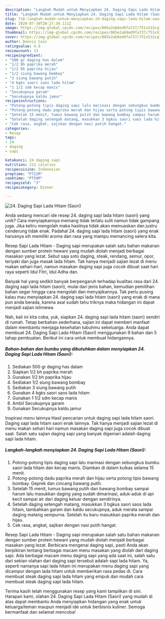 ```yaml
---
description: "Langkah Mudah untuk Menyiapkan 24. Daging Sapi Lada Hitam (Saori) yang Menggugah Selera"
title: "Langkah Mudah untuk Menyiapkan 24. Daging Sapi Lada Hitam (Saori) yang Menggugah Selera"
slug: 718-langkah-mudah-untuk-menyiapkan-24-daging-sapi-lada-hitam-saori-yang-menggugah-selera
date: 2020-07-30T20:27:34.111Z
image: https://img-global.cpcdn.com/recipes/085e2ab8ed9fa737/751x532cq70/24-daging-sapi-lada-hitam-saori-foto-resep-utama.jpg
thumbnail: https://img-global.cpcdn.com/recipes/085e2ab8ed9fa737/751x532cq70/24-daging-sapi-lada-hitam-saori-foto-resep-utama.jpg
cover: https://img-global.cpcdn.com/recipes/085e2ab8ed9fa737/751x532cq70/24-daging-sapi-lada-hitam-saori-foto-resep-utama.jpg
author: Dennis Cain
ratingvalue: 4.9
reviewcount: 13
recipeingredient:
- "500 gr daging has dalam"
- "1/2 bh paprika merah"
- "1/2 bh paprika hijau"
- "1/2 siung bawang bombay"
- "3 siung bawang putih"
- "4 bgks saori saos lada hitam"
- "1 1/2 sdm kecap manis"
- "Secukupnya garam"
- "Secukupnya kaldu jamur"
recipeinstructions:
- "Potong-potong tipis daging sapi lalu marinasi dengan sebungkus bumbu saori lada hitam dan kecap manis. Diamkan di dalam kulkas selama 15 menit."
- "Potong-potong dadu paprika merah dan hijau serta potong tipis bawang bombay. Geprek dan cincang bawang putih."
- "Setelah 15 menit, tumus bawang putih dan bawang bombay sampai harum lalu masukkan daging yang sudah dimarinasi, aduk-aduk di api kecil sampai air dari daging keluar dengan sendirinya."
- "Setelah daging setengah matang, masukkan 3 bgkus saori saos lada hitam, tambahkan garam dan kaldu secukupnya, aduk merata sampai daging matang sempurna. Setelah itu baru masukkan paprika merah dan hijau."
- "Cek rasa, angkat, sajikan dengan nasi putih hangat."
categories:
- Resep
tags:
- 24
- daging
- sapi

katakunci: 24 daging sapi 
nutrition: 213 calories
recipecuisine: Indonesian
preptime: "PT22M"
cooktime: "PT59M"
recipeyield: "3"
recipecategory: Dinner

---
```



![24. Daging Sapi Lada Hitam (Saori)](https://img-global.cpcdn.com/recipes/085e2ab8ed9fa737/751x532cq70/24-daging-sapi-lada-hitam-saori-foto-resep-utama.jpg)

Anda sedang mencari ide resep 24. daging sapi lada hitam (saori) yang unik? Cara menyiapkannya memang tidak terlalu sulit namun tidak gampang juga. Jika keliru mengolah maka hasilnya tidak akan memuaskan dan justru cenderung tidak enak. Padahal 24. daging sapi lada hitam (saori) yang enak harusnya sih memiliki aroma dan rasa yang mampu memancing selera kita.

Resep Sapi Lada Hitam - Daging sapi merupakan salah satu bahan makanan dengan sumber protein hewani yang mudah diolah menjadi berbagai masakan yang lezat. Sebut saja soto daging, steak, rendang, semur, opor, teriyaki dan juga masak lada hitam. Tak hanya menjadi sajian lezat di menu makan sehari-hari, namun masakan daging sapi juga cocok dibuat saat hari raya seperti Idul Fitri, Idul Adha dan.

Banyak hal yang sedikit banyak berpengaruh terhadap kualitas rasa dari 24. daging sapi lada hitam (saori), mulai dari jenis bahan, kemudian pemilihan bahan segar hingga cara mengolah dan menyajikannya. Tak perlu pusing kalau mau menyiapkan 24. daging sapi lada hitam (saori) yang enak di mana pun anda berada, karena asal sudah tahu triknya maka hidangan ini dapat menjadi sajian istimewa.


Nah, kali ini kita coba, yuk, siapkan 24. daging sapi lada hitam (saori) sendiri di rumah. Tetap berbahan sederhana, sajian ini dapat memberi manfaat dalam membantu menjaga kesehatan tubuhmu sekeluarga. Anda dapat membuat 24. Daging Sapi Lada Hitam (Saori) menggunakan 9 bahan dan 5 tahap pembuatan. Berikut ini cara untuk membuat hidangannya.

<!--inarticleads1-->

##### Bahan-bahan dan bumbu yang dibutuhkan dalam menyiapkan 24. Daging Sapi Lada Hitam (Saori):

1. Sediakan 500 gr daging has dalam
1. Siapkan 1/2 bh paprika merah
1. Gunakan 1/2 bh paprika hijau
1. Sediakan 1/2 siung bawang bombay
1. Sediakan 3 siung bawang putih
1. Gunakan 4 bgks saori saos lada hitam
1. Gunakan 1 1/2 sdm kecap manis
1. Ambil Secukupnya garam
1. Gunakan Secukupnya kaldu jamur


Inspirasi menu lainnya Hasil pencarian untuk daging sapi lada hitam saori. Daging sapi lada hitam saori enak lainnya. Tak hanya menjadi sajian lezat di menu makan sehari hari namun masakan daging sapi juga cocok dibuat saat. Salah satu sajian daging sapi yang banyak digemari adalah daging sapi lada hitam. 

<!--inarticleads2-->

##### Langkah-langkah menyiapkan 24. Daging Sapi Lada Hitam (Saori):

1. Potong-potong tipis daging sapi lalu marinasi dengan sebungkus bumbu saori lada hitam dan kecap manis. Diamkan di dalam kulkas selama 15 menit.
1. Potong-potong dadu paprika merah dan hijau serta potong tipis bawang bombay. Geprek dan cincang bawang putih.
1. Setelah 15 menit, tumus bawang putih dan bawang bombay sampai harum lalu masukkan daging yang sudah dimarinasi, aduk-aduk di api kecil sampai air dari daging keluar dengan sendirinya.
1. Setelah daging setengah matang, masukkan 3 bgkus saori saos lada hitam, tambahkan garam dan kaldu secukupnya, aduk merata sampai daging matang sempurna. Setelah itu baru masukkan paprika merah dan hijau.
1. Cek rasa, angkat, sajikan dengan nasi putih hangat.


Resep Sapi Lada Hitam - Daging sapi merupakan salah satu bahan makanan dengan sumber protein hewani yang mudah diolah menjadi berbagai masakan yang lezat. Berbicara mengenai daging sapi, pasti Anda akan berpikiran tentang berbagai macam menu masakan yang diolah dari daging sapi. Ada berbagai macam menu daging sapi yang ada saat ini, salah satu dari sekian olahan dari daging sapi tersebut adalah sapi lada hitam. Ya, seperti namanya sapi lada hitam ini merupakan menu daging sapi yang dicampur dengan lada hitam untuk memberikan rasa pedas di. Cara membuat steak daging sapi lada hitam yang empuk dan mudah cara membuat steak daging sapi lada hitam. 

Terima kasih telah menggunakan resep yang kami tampilkan di sini. Harapan kami, olahan 24. Daging Sapi Lada Hitam (Saori) yang mudah di atas dapat membantu Anda menyiapkan hidangan yang enak untuk keluarga/teman maupun menjadi ide untuk berbisnis kuliner. Semoga bermanfaat dan selamat mencoba!
